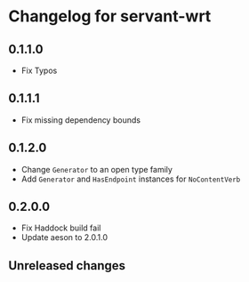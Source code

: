 # Changelog for servant-wrt

## 0.1.1.0

- Fix Typos

## 0.1.1.1

- Fix missing dependency bounds

## 0.1.2.0

- Change `Generator` to an open type family
- Add `Generator` and `HasEndpoint` instances for `NoContentVerb`

## 0.2.0.0
- Fix Haddock build fail
- Update aeson to 2.0.1.0

## Unreleased changes
